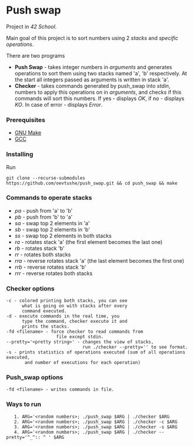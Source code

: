 # Push swap

Project in *42 School*.

Main goal of this project is to sort numbers using 2 *stacks* and
*specific operations*.

There are two programs
* **Push Swap** - takes integer numbers in *arguments* and generates operations to sort them
using two stacks named 'a', 'b' respectively. At the start all integers passed as arguments is written
in stack 'a'.
* **Checker** - takes commands generated by push_swap into *stdin*, numbers to apply this
operations on in *arguments*, and checks if this commands will sort this numbers. If yes - displays *OK*,
if no - displays *KO*. In case of error - displays *Error*.

### Prerequisites

* [GNU Make](https://www.gnu.org/software/make/)
* [GCC](https://gcc.gnu.org/)

### Installing

Run
```
git clone --recurse-submodules https://github.com/oevtushe/push_swap.git && cd push_swap && make
```

### Commands to operate stacks
  * *pa* - push from 'a' to 'b'
  * *pb* - push from 'b' to 'a'
  * *sa* - swap top 2 elements in 'a'
  * *sb* - swap top 2 elements in 'b'
  * *ss* - swap top 2 elements in both stacks
  * *ra* - rotates stack 'a' (the first element becomes the last one)
  * *rb* - rotates stack 'b'
  * *rr* - rotates both stacks
  * *rra* - reverse rotates stack 'a' (the last element becomes the first one)
  * *rrb* - reverse rotates stack 'b'
  * *rrr* - reverse rotates both stacks
 
 ### Checker options
    -c - colored printing both stacks, you can see
          what is going on with stacks after every
          command executed.
    -d - execute commands in the real time, you
          type the command, checker execute it and
          prints the stacks.
    -fd <filename> - force checker to read commands from
                       file except stdin.
    --pretty='<pretty string>' - changes the view of stacks,
                                 run ./checker --pretty='' to see format.
    -s - prints statistics of operations executed (sum of all operations executed,
           and number of executions for each operation)
           
 ### Push_swap options
    -fd <filename> - writes commands in file.
    
 ### Ways to run
 ```
    1. ARG='<random numbers>; ./push_swap $ARG | ./checker $ARG
    2. ARG='<random numbers>; ./push_swap $ARG | ./checker -c $ARG
    3. ARG='<random numbers>; ./push_swap $ARG | ./checker -s $ARG
    4. ARG='<random numbers>; ./push_swap $ARG | ./checker --pretty='^_^:: ^ ' $ARG
 ```
